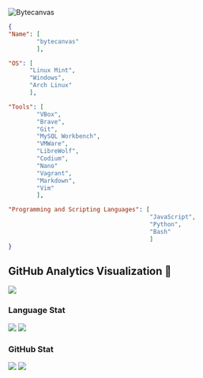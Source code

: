 ![Bytecanvas](https://github.com/bytecanvas/bytecanvas/assets/139046842/b95e6f36-c1da-4799-9341-a74e2fafa5a4)

```json
{
"Name": [
        "bytecanvas"
        ],

"OS": [
      "Linux Mint",
      "Windows",
      "Arch Linux"
      ],

"Tools": [
        "VBox",
        "Brave",
        "Git",
        "MySQL Workbench",
        "VMWare",
        "LibreWolf",
        "Codium",
        "Nano"
        "Vagrant",
        "Markdown",
        "Vim"
        ],

"Programming and Scripting Languages": [
                                        "JavaScript",
                                        "Python",
                                        "Bash"
                                        ]
}
```

## GitHub Analytics Visualization 🔎
![](https://github-profile-summary-cards.vercel.app/api/cards/profile-details?username=bytecanvas&theme=github_dark)
  
### Language Stat
![](https://github-profile-summary-cards.vercel.app/api/cards/repos-per-language?username=bytecanvas&theme=github_dark)
![](https://github-profile-summary-cards.vercel.app/api/cards/most-commit-language?username=bytecanvas&theme=github_dark)
  
### GitHub Stat 
![](https://github-profile-summary-cards.vercel.app/api/cards/stats?username=bytecanvas&theme=github_dark)
![](https://github-profile-summary-cards.vercel.app/api/cards/productive-time?username=bytecanvas&theme=github_dark)

```
